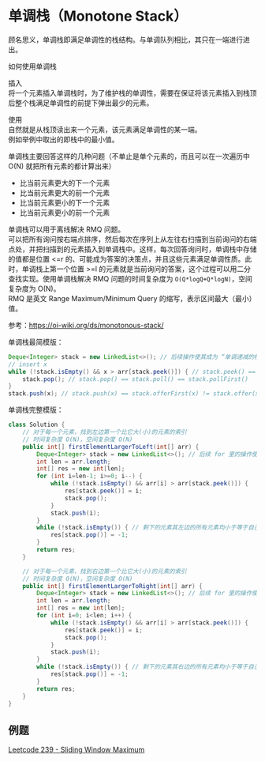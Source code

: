 # 单调栈（Monotone Stack）
顾名思义，单调栈即满足单调性的栈结构。与单调队列相比，其只在一端进行进出。  
  
如何使用单调栈  
  
插入  
将一个元素插入单调栈时，为了维护栈的单调性，需要在保证将该元素插入到栈顶后整个栈满足单调性的前提下弹出最少的元素。  
  
使用  
自然就是从栈顶读出来一个元素，该元素满足单调性的某一端。  
例如举例中取出的即栈中的最小值。  

单调栈主要回答这样的几种问题（不单止是单个元素的，而且可以在一次遍历中 O(N) 就把所有元素的都计算出来）
* 比当前元素更大的下一个元素
* 比当前元素更大的前一个元素
* 比当前元素更小的下一个元素
* 比当前元素更小的前一个元素
  
单调栈可以用于离线解决 RMQ 问题。  
可以把所有询问按右端点排序，然后每次在序列上从左往右扫描到当前询问的右端点处，并把扫描到的元素插入到单调栈中。这样，每次回答询问时，单调栈中存储的值都是位置 <=r 的、可能成为答案的决策点，并且这些元素满足单调性质。此时，单调栈上第一个位置 >=l 的元素就是当前询问的答案，这个过程可以用二分查找实现。使用单调栈解决 RMQ 问题的时间复杂度为 `O(Q*logQ+Q*logN)`，空间复杂度为 O(N)。  
RMQ 是英文 Range Maximum/Minimum Query 的缩写，表示区间最大（最小）值。  
  
参考：https://oi-wiki.org/ds/monotonous-stack/  
  
  
  
单调栈最简模版：  
```java
Deque<Integer> stack = new LinkedList<>(); // 后续操作使其成为 “单调递减的栈”
// insert x
while (!stack.isEmpty() && x > arr[stack.peek()]) { // stack.peek() == stack.peekFirst()
    stack.pop(); // stack.pop() == stack.poll() == stack.pollFirst()
}
stack.push(x); // stack.push(x) == stack.offerFirst(x) != stack.offer(x)
```
  

  
单调栈完整模版：  
```java
class Solution {
    // 对于每一个元素，找到左边第一个比它大(小)的元素的索引
    // 时间复杂度 O(N)，空间复杂度 O(N)
    public int[] firstElementLargerToLeft(int[] arr) {
        Deque<Integer> stack = new LinkedList<>(); // 后续 for 里的操作使其成为 “单调递减(增)的栈”
        int len = arr.length;
        int[] res = new int[len];
        for (int i=len-1; i>=0; i--) {
            while (!stack.isEmpty() && arr[i] > arr[stack.peek()]) {
                res[stack.peek()] = i;
                stack.pop();
            }
            stack.push(i);
        }
        while (!stack.isEmpty()) { // 剩下的元素其左边的所有元素均小于等于自己
            res[stack.pop()] = -1;
        }
        return res;
    }

    // 对于每一个元素，找到右边第一个比它大(小)的元素的索引
    // 时间复杂度 O(N)，空间复杂度 O(N)
    public int[] firstElementLargerToRight(int[] arr) {
        Deque<Integer> stack = new LinkedList<>(); // 后续 for 里的操作使其成为 “单调递减(增)的栈”
        int len = arr.length;
        int[] res = new int[len];
        for (int i=0; i<len; i++) {
            while (!stack.isEmpty() && arr[i] > arr[stack.peek()]) {
                res[stack.peek()] = i;
                stack.pop();
            }
            stack.push(i);
        }
        while (!stack.isEmpty()) { // 剩下的元素其右边的所有元素均小于等于自己
            res[stack.pop()] = -1;
        }
        return res;
    }
}
```

## 例题
[Leetcode 239 - Sliding Window Maximum](./../Leetcode%20Practices/algorithms/hard/239%20Sliding%20Window%20Maximum.java)  
